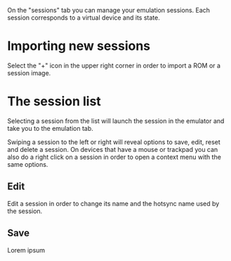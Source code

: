 On the "sessions" tab you can manage your emulation sessions. Each session corresponds
to a virtual device and its state.

# Importing new sessions

Select the "+" icon in the upper right corner in order to import a ROM or a session image.

# The session list

Selecting a session from the list will launch the session in the emulator and take you
to the emulation tab.

Swiping a session to the left or right will reveal options to save, edit, reset and delete
a session. On devices that have a mouse or trackpad you can also do a right click on
a session in order to open a context menu with the same options.

## Edit

Edit a session in order to change its name and the hotsync name used by the session.

## Save

Lorem ipsum
